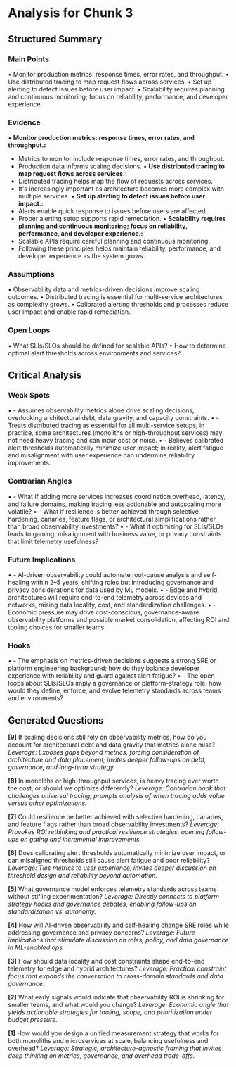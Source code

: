 # Analysis for Chunk 3

## Structured Summary

### Main Points
• Monitor production metrics: response times, error rates, and throughput.
• Use distributed tracing to map request flows across services.
• Set up alerting to detect issues before user impact.
• Scalability requires planning and continuous monitoring; focus on reliability, performance, and developer experience.

### Evidence
• **Monitor production metrics: response times, error rates, and throughput.:**
  - Metrics to monitor include response times, error rates, and throughput.
  - Production data informs scaling decisions.
• **Use distributed tracing to map request flows across services.:**
  - Distributed tracing helps map the flow of requests across services.
  - It's increasingly important as architecture becomes more complex with multiple services.
• **Set up alerting to detect issues before user impact.:**
  - Alerts enable quick response to issues before users are affected.
  - Proper alerting setup supports rapid remediation.
• **Scalability requires planning and continuous monitoring; focus on reliability, performance, and developer experience.:**
  - Scalable APIs require careful planning and continuous monitoring.
  - Following these principles helps maintain reliability, performance, and developer experience as the system grows.

### Assumptions
• Observability data and metrics-driven decisions improve scaling outcomes.
• Distributed tracing is essential for multi-service architectures as complexity grows.
• Calibrated alerting thresholds and processes reduce user impact and enable rapid remediation.

### Open Loops
• What SLIs/SLOs should be defined for scalable APIs?
• How to determine optimal alert thresholds across environments and services?

## Critical Analysis

### Weak Spots
• - Assumes observability metrics alone drive scaling decisions, overlooking architectural debt, data gravity, and capacity constraints.
• - Treats distributed tracing as essential for all multi-service setups; in practice, some architectures (monoliths or high-throughput services) may not need heavy tracing and can incur cost or noise.
• - Believes calibrated alert thresholds automatically minimize user impact; in reality, alert fatigue and misalignment with user experience can undermine reliability improvements.

### Contrarian Angles
• - What if adding more services increases coordination overhead, latency, and failure domains, making tracing less actionable and autoscaling more volatile?
• - What if resilience is better achieved through selective hardening, canaries, feature flags, or architectural simplifications rather than broad observability investments?
• - What if optimizing for SLIs/SLOs leads to gaming, misalignment with business value, or privacy constraints that limit telemetry usefulness?

### Future Implications
• - AI-driven observability could automate root-cause analysis and self-healing within 2–5 years, shifting roles but introducing governance and privacy considerations for data used by ML models.
• - Edge and hybrid architectures will require end-to-end telemetry across devices and networks, raising data locality, cost, and standardization challenges.
• - Economic pressure may drive cost-conscious, governance-aware observability platforms and possible market consolidation, affecting ROI and tooling choices for smaller teams.

### Hooks
• - The emphasis on metrics-driven decisions suggests a strong SRE or platform engineering background; how do they balance developer experience with reliability and guard against alert fatigue?
• - The open loops about SLIs/SLOs imply a governance or platform-strategy role; how would they define, enforce, and evolve telemetry standards across teams and environments?

## Generated Questions

**[9]** If scaling decisions still rely on observability metrics, how do you account for architectural debt and data gravity that metrics alone miss?
*Leverage: Exposes gaps beyond metrics, forcing consideration of architecture and data placement; invites deeper follow-ups on debt, governance, and long-term strategy.*

**[8]** In monoliths or high-throughput services, is heavy tracing ever worth the cost, or should we optimize differently?
*Leverage: Contrarian hook that challenges universal tracing; prompts analysis of when tracing adds value versus other optimizations.*

**[7]** Could resilience be better achieved with selective hardening, canaries, and feature flags rather than broad observability investments?
*Leverage: Provokes ROI rethinking and practical resilience strategies, opening follow-ups on gating and incremental improvements.*

**[6]** Does calibrating alert thresholds automatically minimize user impact, or can misaligned thresholds still cause alert fatigue and poor reliability?
*Leverage: Ties metrics to user experience; invites deeper discussion on threshold design and reliability beyond automation.*

**[5]** What governance model enforces telemetry standards across teams without stifling experimentation?
*Leverage: Directly connects to platform strategy hooks and governance debates, enabling follow-ups on standardization vs. autonomy.*

**[4]** How will AI-driven observability and self-healing change SRE roles while addressing governance and privacy concerns?
*Leverage: Future implications that stimulate discussion on roles, policy, and data governance in ML-enabled ops.*

**[3]** How should data locality and cost constraints shape end-to-end telemetry for edge and hybrid architectures?
*Leverage: Practical constraint focus that expands the conversation to cross-domain standards and data governance.*

**[2]** What early signals would indicate that observability ROI is shrinking for smaller teams, and what would you change?
*Leverage: Economic angle that yields actionable strategies for tooling, scope, and prioritization under budget pressure.*

**[1]** How would you design a unified measurement strategy that works for both monoliths and microservices at scale, balancing usefulness and overhead?
*Leverage: Strategic, architecture-agnostic framing that invites deep thinking on metrics, governance, and overhead trade-offs.*

